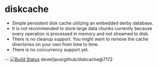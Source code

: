 # diskcache

* Simple persistent disk cache utilizing an embedded derby database.
* It is not recommended to store large data chunks currently because every operation is processed in memory and not streamed to disk.
* There is no cleanup support. You might want to remove the cache directories on your own from time to time.
* There is no concurrency support yet.



--
[![Build Status](https://travis-ci.org/jjYBdx4IL/diskcache.png?branch=master)](https://travis-ci.org/jjYBdx4IL/diskcache)
devel/java/github/diskcache@7172
